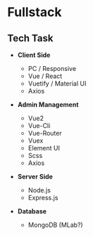 # Fullstack

## Tech Task
- **Client Side**
    - PC / Responsive
    - Vue / React
    - Vuetify / Material UI
    - Axios

- **Admin Management**
    - Vue2
    - Vue-Cli
    - Vue-Router
    - Vuex
    - Element UI
    - Scss
    - Axios

- **Server Side**
    - Node.js
    - Express.js

- **Database**
    - MongoDB (MLab?)